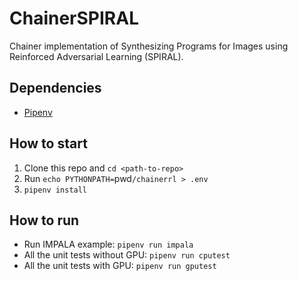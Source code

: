 # ChainerSPIRAL

Chainer implementation of Synthesizing Programs for Images using Reinforced Adversarial Learning (SPIRAL).

## Dependencies

- [Pipenv](https://pipenv.readthedocs.io/en/latest/)

## How to start

1. Clone this repo and `cd <path-to-repo>`
2. Run `echo PYTHONPATH=`pwd`/chainerrl > .env`
3. `pipenv install`

## How to run
- Run IMPALA example: `pipenv run impala`
- All the unit tests without GPU: `pipenv run cputest`
- All the unit tests with GPU: `pipenv run gputest`

